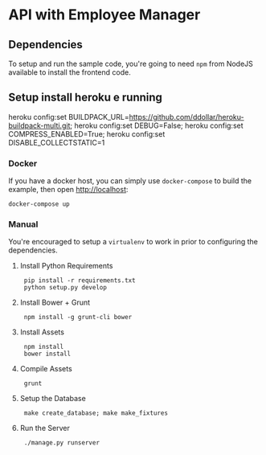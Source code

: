 # API with Employee Manager

## Dependencies

To setup and run the sample code, you're going to need `npm` from NodeJS available to install the frontend code.

## Setup install heroku e running
heroku config:set BUILDPACK_URL=https://github.com/ddollar/heroku-buildpack-multi.git;
heroku config:set DEBUG=False;
heroku config:set COMPRESS_ENABLED=True;
heroku config:set DISABLE_COLLECTSTATIC=1

### Docker

If you have a docker host, you can simply use `docker-compose` to build the example, then open [http://localhost](http://localhost):

```
docker-compose up
```

### Manual

You're encouraged to setup a `virtualenv` to work in prior to configuring the dependencies.

1. Install Python Requirements

        pip install -r requirements.txt
        python setup.py develop

2. Install Bower + Grunt

		npm install -g grunt-cli bower

3. Install Assets

        npm install
        bower install

4. Compile Assets

        grunt

5. Setup the Database

        make create_database; make make_fixtures

6. Run the Server

        ./manage.py runserver

